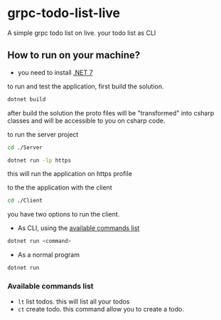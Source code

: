 # grpc-todo-list-live

A simple grpc todo list on live. your todo list as CLI

## How to run on your machine?

- you need to install [.NET 7](https://dotnet.microsoft.com/en-us/download/dotnet/7.0)

to run and test the application, first build the solution.

```bash
dotnet build
```

after build the solution the proto files will be "transformed" into csharp classes and will be accessible to you on csharp code.

to run the server project

```bash
cd ./Server
```

```bash
dotnet run -lp https
```

this will run the application on https profile

to the the application with the client


```bash
cd ./Client
```

you have two options to run the client.

- As CLI, using the [available commands list](#available-commands-list)

```bash
dotnet run <command>
```

- As a normal program

```bash
dotnet run
```

### Available commands list

- `lt` list todos. this will list all your todos
- `ct` create todo. this command allow you to create a todo.
